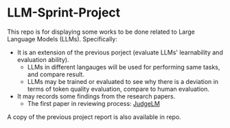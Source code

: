 # LLM-Sprint-Project

This repo is for displaying some works to be done related to Large Language Models (LLMs). Specifically:
- It is an extension of the previous porject (evaluate LLMs' learnability and evaluation ability).
  - LLMs in different langauges will be used for performing same tasks, and compare result.
  - LLMs may be trained or evaluated to see why there is a deviation in terms of token quality evaluation, compare to human evaluation.
- It may records some findings from the research papers.
  - The first paper in reviewing process: [JudgeLM](https://arxiv.org/pdf/2310.17631.pdf)
 

A copy of the previous project report is also available in repo.
